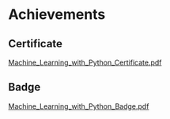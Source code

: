 

# Achievements
## Certificate
[Machine_Learning_with_Python_Certificate.pdf](https://prod-files-secure.s3.us-west-2.amazonaws.com/03e82b26-cccb-4906-bb56-adabcbdc0655/0f35a87e-0c16-48ac-af62-4e4cc34c6a19/Machine_Learning_with_Python_Certificate.pdf?X-Amz-Algorithm=AWS4-HMAC-SHA256&X-Amz-Content-Sha256=UNSIGNED-PAYLOAD&X-Amz-Credential=ASIAZI2LB46674OSF2O5%2F20250128%2Fus-west-2%2Fs3%2Faws4_request&X-Amz-Date=20250128T201546Z&X-Amz-Expires=3600&X-Amz-Security-Token=IQoJb3JpZ2luX2VjEHQaCXVzLXdlc3QtMiJIMEYCIQDyBw0pM28JKAVOmDkkQwPX93hGgI4zLkkZEkeVXL%2B8ZAIhAKDSwQ%2FGOnewjeAnomTgcYZfAdydQ6QrSA5FLTjl8ZmfKv8DCH0QABoMNjM3NDIzMTgzODA1IgxeAW9hFsJPfwNp%2FhEq3AOYw6jSt6zeknZT3svV2u146BkJvwgwD3bcv%2B8UJhqbjdy40lHtscFXcEhjdjvPiQX8AUxigS4ksaLupB6uAcb6FjRWMrg1x0PKWQU5AIcjFahVyITH9QETMhY5EWMNvUsI1yEq%2BfVsDxvzpL1SrRCRgd%2BBJAYQrJmVylFXlB3drCHNBj46BiKfcDVhLPIY2ED8xUNS6c3esqlBjfxa3Gnk%2BbYn%2FNGRyDdIFs1fd4HLvpBl9JazpeBgQLUeAdYczvwiVHuOo9apBAXeBJ1Vx0t%2B9ZwAIDE969VFnPMPGpDnqJ7t8Gq%2BD%2B43xB60vYfleSUlezhm4Ogw0Kd4dgdbxqJicsFwOTW24SpyZ4ggBBij4fmXH3c%2BlJX5Po6AdHx6yIv4hPk9uPm8vL1FT6EroNmsyHe7KXLTKIKY%2FwGoCr6hY%2B6uK5VVrkwK8rv9jXEkzB1jGKXxzfe6arKrZieuCMW01ESs9HlwXDSz60AJ2zpCHbOuV6crMwD4ENDBB1x%2BghqTBd8wUOLVJn9xzbUp3WVCBd0xC1cV61azqfQrdmJC7lN9Om4RE8nsPiKbYoV35SKjSQX1RaTGs2KyIHTUyFAhDimOFdy%2FIDq949HY%2BAg4kg9Lxy2ctN%2B8OwPRhzDD4%2BS8BjqkAfjtpJJ4amE9oBm9Va%2FbWzrenm3wGrTwfKhIM1ED9xJhMPsjVMVuIxXsALBNQls077%2BGV5yW1Yr%2Bg%2FSe5ETWxoUooZHpzw6d0uwNMnm8HBcVSVfzrT5JlCeK%2FGCRdAv8222qw1W13xmgN1ROfcWILwp21PKx8vetbMh%2F6xUcqxrXvkgldjvJLEufIpWqbhKAdu78oGTLYNJDMQDeylwg34flYw%2Fq&X-Amz-Signature=f5e69715a13907cfb5a636241a0f22bed1d8c73b55989fcdd6c373540e09ca0e&X-Amz-SignedHeaders=host&x-id=GetObject)
## Badge
[Machine_Learning_with_Python_Badge.pdf](https://prod-files-secure.s3.us-west-2.amazonaws.com/03e82b26-cccb-4906-bb56-adabcbdc0655/ff622a22-73d6-44e3-9c7b-e89a8e61b7aa/Machine_Learning_with_Python_Badge.pdf?X-Amz-Algorithm=AWS4-HMAC-SHA256&X-Amz-Content-Sha256=UNSIGNED-PAYLOAD&X-Amz-Credential=ASIAZI2LB46674OSF2O5%2F20250128%2Fus-west-2%2Fs3%2Faws4_request&X-Amz-Date=20250128T201546Z&X-Amz-Expires=3600&X-Amz-Security-Token=IQoJb3JpZ2luX2VjEHQaCXVzLXdlc3QtMiJIMEYCIQDyBw0pM28JKAVOmDkkQwPX93hGgI4zLkkZEkeVXL%2B8ZAIhAKDSwQ%2FGOnewjeAnomTgcYZfAdydQ6QrSA5FLTjl8ZmfKv8DCH0QABoMNjM3NDIzMTgzODA1IgxeAW9hFsJPfwNp%2FhEq3AOYw6jSt6zeknZT3svV2u146BkJvwgwD3bcv%2B8UJhqbjdy40lHtscFXcEhjdjvPiQX8AUxigS4ksaLupB6uAcb6FjRWMrg1x0PKWQU5AIcjFahVyITH9QETMhY5EWMNvUsI1yEq%2BfVsDxvzpL1SrRCRgd%2BBJAYQrJmVylFXlB3drCHNBj46BiKfcDVhLPIY2ED8xUNS6c3esqlBjfxa3Gnk%2BbYn%2FNGRyDdIFs1fd4HLvpBl9JazpeBgQLUeAdYczvwiVHuOo9apBAXeBJ1Vx0t%2B9ZwAIDE969VFnPMPGpDnqJ7t8Gq%2BD%2B43xB60vYfleSUlezhm4Ogw0Kd4dgdbxqJicsFwOTW24SpyZ4ggBBij4fmXH3c%2BlJX5Po6AdHx6yIv4hPk9uPm8vL1FT6EroNmsyHe7KXLTKIKY%2FwGoCr6hY%2B6uK5VVrkwK8rv9jXEkzB1jGKXxzfe6arKrZieuCMW01ESs9HlwXDSz60AJ2zpCHbOuV6crMwD4ENDBB1x%2BghqTBd8wUOLVJn9xzbUp3WVCBd0xC1cV61azqfQrdmJC7lN9Om4RE8nsPiKbYoV35SKjSQX1RaTGs2KyIHTUyFAhDimOFdy%2FIDq949HY%2BAg4kg9Lxy2ctN%2B8OwPRhzDD4%2BS8BjqkAfjtpJJ4amE9oBm9Va%2FbWzrenm3wGrTwfKhIM1ED9xJhMPsjVMVuIxXsALBNQls077%2BGV5yW1Yr%2Bg%2FSe5ETWxoUooZHpzw6d0uwNMnm8HBcVSVfzrT5JlCeK%2FGCRdAv8222qw1W13xmgN1ROfcWILwp21PKx8vetbMh%2F6xUcqxrXvkgldjvJLEufIpWqbhKAdu78oGTLYNJDMQDeylwg34flYw%2Fq&X-Amz-Signature=c787cdae8d713a193f9f328cef81a5271b9865ee2cfc39bae672bd08a482a3fa&X-Amz-SignedHeaders=host&x-id=GetObject)